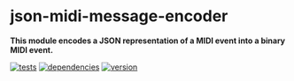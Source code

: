 # json-midi-message-encoder

**This module encodes a JSON representation of a MIDI event into a binary MIDI event.**

[![tests](https://img.shields.io/travis/chrisguttandin/json-midi-message-encoder/master.svg?style=flat-square)](https://travis-ci.org/chrisguttandin/json-midi-message-encoder)
[![dependencies](https://img.shields.io/david/chrisguttandin/json-midi-message-encoder.svg?style=flat-square)](https://www.npmjs.com/package/json-midi-message-encoder)
[![version](https://img.shields.io/npm/v/json-midi-message-encoder.svg?style=flat-square)](https://www.npmjs.com/package/json-midi-message-encoder)

